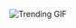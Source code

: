 
<!-- GIF_SECTION -->
![Trending GIF](https://media3.giphy.com/media/v1.Y2lkPThiYjIxNzcyOWcydjU5ZW54amw1ZGVyZjBpMTdmMWhleW05NngzendzM29jdTBkayZlcD12MV9naWZzX3NlYXJjaCZjdD1n/7TtvTUMm9mp20/giphy.gif)
<!-- END_GIF_SECTION -->
